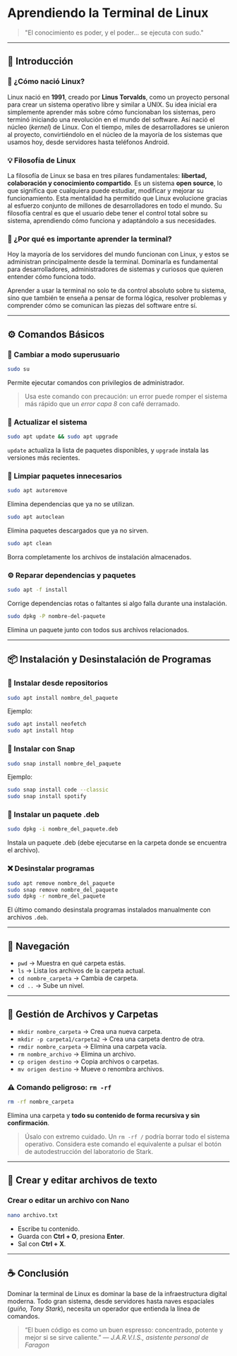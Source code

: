 # Aprendiendo la Terminal de Linux

> "El conocimiento es poder, y el poder... se ejecuta con sudo."

---

## 🧭 Introducción

### 🐧 ¿Cómo nació Linux?

Linux nació en **1991**, creado por **Linus Torvalds**, como un proyecto personal para crear un sistema operativo libre y similar a UNIX. Su idea inicial era simplemente aprender más sobre cómo funcionaban los sistemas, pero terminó iniciando una revolución en el mundo del software. Así nació el núcleo (*kernel*) de Linux. Con el tiempo, miles de desarrolladores se unieron al proyecto, convirtiéndolo en el núcleo de la mayoría de los sistemas que usamos hoy, desde servidores hasta teléfonos Android.

### 💡 Filosofía de Linux

La filosofía de Linux se basa en tres pilares fundamentales: **libertad, colaboración y conocimiento compartido**. Es un sistema **open source**, lo que significa que cualquiera puede estudiar, modificar y mejorar su funcionamiento. Esta mentalidad ha permitido que Linux evolucione gracias al esfuerzo conjunto de millones de desarrolladores en todo el mundo. Su filosofía central es que el usuario debe tener el control total sobre su sistema, aprendiendo cómo funciona y adaptándolo a sus necesidades.

### 🤔 ¿Por qué es importante aprender la terminal?

Hoy la mayoría de los servidores del mundo funcionan con Linux, y estos se administran principalmente desde la terminal. Dominarla es fundamental para desarrolladores, administradores de sistemas y curiosos que quieren entender cómo funciona todo.

Aprender a usar la terminal no solo te da control absoluto sobre tu sistema, sino que también te enseña a pensar de forma lógica, resolver problemas y comprender cómo se comunican las piezas del software entre sí.

---

## ⚙️ Comandos Básicos

### 🔐 Cambiar a modo superusuario

```bash
sudo su
```

Permite ejecutar comandos con privilegios de administrador.

> Usa este comando con precaución: un error puede romper el sistema más rápido que un *error capa 8* con café derramado.

### 🔄 Actualizar el sistema

```bash
sudo apt update && sudo apt upgrade
```

`update` actualiza la lista de paquetes disponibles, y `upgrade` instala las versiones más recientes.

### 🧹 Limpiar paquetes innecesarios

```bash
sudo apt autoremove
```

Elimina dependencias que ya no se utilizan.

```bash
sudo apt autoclean
```

Elimina paquetes descargados que ya no sirven.

```bash
sudo apt clean
```

Borra completamente los archivos de instalación almacenados.

### ⚙️ Reparar dependencias y paquetes

```bash
sudo apt -f install
```

Corrige dependencias rotas o faltantes si algo falla durante una instalación.

```bash
sudo dpkg -P nombre-del-paquete
```

Elimina un paquete junto con todos sus archivos relacionados.

---

## 📦 Instalación y Desinstalación de Programas

### 🧩 Instalar desde repositorios

```bash
sudo apt install nombre_del_paquete
```

Ejemplo:

```bash
sudo apt install neofetch
sudo apt install htop
```

### 🚀 Instalar con Snap

```bash
sudo snap install nombre_del_paquete
```

Ejemplo:

```bash
sudo snap install code --classic
sudo snap install spotify
```

### 📁 Instalar un paquete .deb

```bash
sudo dpkg -i nombre_del_paquete.deb
```

Instala un paquete .deb (debe ejecutarse en la carpeta donde se encuentra el archivo).

### ❌ Desinstalar programas

```bash
sudo apt remove nombre_del_paquete
sudo snap remove nombre_del_paquete
sudo dpkg -r nombre_del_paquete
```

El último comando desinstala programas instalados manualmente con archivos `.deb`.

---

## 📂 Navegación

* `pwd` → Muestra en qué carpeta estás.
* `ls` → Lista los archivos de la carpeta actual.
* `cd nombre_carpeta` → Cambia de carpeta.
* `cd ..` → Sube un nivel.

---

## 🧱 Gestión de Archivos y Carpetas

* `mkdir nombre_carpeta` → Crea una nueva carpeta.
* `mkdir -p carpeta1/carpeta2` → Crea una carpeta dentro de otra.
* `rmdir nombre_carpeta` → Elimina una carpeta vacía.
* `rm nombre_archivo` → Elimina un archivo.
* `cp origen destino` → Copia archivos o carpetas.
* `mv origen destino` → Mueve o renombra archivos.

### ⚠️ Comando peligroso: `rm -rf`

```bash
rm -rf nombre_carpeta
```

Elimina una carpeta y **todo su contenido de forma recursiva y sin confirmación**.

> Úsalo con extremo cuidado. Un `rm -rf /` podría borrar todo el sistema operativo. Considera este comando el equivalente a pulsar el botón de autodestrucción del laboratorio de Stark.

---

## 📝 Crear y editar archivos de texto

### Crear o editar un archivo con Nano

```bash
nano archivo.txt
```

* Escribe tu contenido.
* Guarda con **Ctrl + O**, presiona **Enter**.
* Sal con **Ctrl + X**.

---

## ☕ Conclusión

Dominar la terminal de Linux es dominar la base de la infraestructura digital moderna. Todo gran sistema, desde servidores hasta naves espaciales (*guiño, Tony Stark*), necesita un operador que entienda la línea de comandos.

> “El buen código es como un buen espresso: concentrado, potente y mejor si se sirve caliente.”
> — *J.A.R.V.I.S., asistente personal de Faragon*

